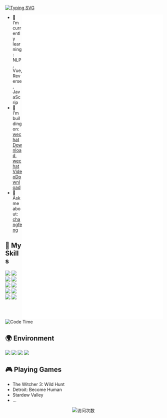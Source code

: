 [![Typing SVG](https://readme-typing-svg.herokuapp.com?size=25&duration=2500&color=8C43EA&vCenter=true&width=200&height=40&lines=Hi+there+%F0%9F%91%8B%F0%9F%8F%BB;I'm+changfeng)](https://git.io/typing-svg)

[//]: # (<a href="#">)

[//]: # ()
[//]: # (  <img align="right" src="https://github-readme-stats.vercel.app/api?username=qiye45&count_private=true&show_icons=true&hide=contribs&bg_color=15,f2f7fd,E0EAFC" />)

[//]: # ()
[//]: # (</a>)

<a>
  <img align="right" width="450px" src="./github-metrics.svg"  alt="资料"/>
</a>

- 🌱 I’m currently learning: NLP, Vue, Reverse, JavaScrip
- 👯 I’m building
  on: [wechatDownload](https://github.com/qiye45/wechatDownload), [wechatVideoDownload](https://github.com/qiye45/wechatVideoDownload)
- 💬 Ask me about: [changfeng](https://t.me/changfengbox)

## 🌟 **My Skills**  

![](https://img.shields.io/badge/-Python-3e74a2?style=flat-square&logo=Python&logoColor=fff)
![](https://img.shields.io/badge/-JavaScript-3178C6?style=flat-square&logo=JavaScript&logoColor=fff)
![](https://img.shields.io/badge/-Vue-4fc08d?style=flat-square&logo=Vue.js&logoColor=fff)
![](https://img.shields.io/badge/-React-2d98ce?style=flat-square&logo=React&logoColor=fff)
![](https://img.shields.io/badge/-FastAPI-009688?style=flat-square&logo=FastAPI&logoColor=fff)
![](https://img.shields.io/badge/-Linux-fcc624?style=flat-square&logo=Linux&logoColor=fff)
![](https://img.shields.io/badge/-Docker-2496ED?style=flat-square&logo=Docker&logoColor=fff)
![](https://img.shields.io/badge/-GitHub%20Actions-2088FF?style=flat-square&logo=GitHubActions&logoColor=fff)
![](https://img.shields.io/badge/-Redis-DC382D?style=flat-square&logo=Redis&logoColor=fff)
![](https://img.shields.io/badge/-MongoDB-47A248?style=flat-square&logo=MongoDB&logoColor=fff)

<!--START_SECTION:waka-->
![Code Time](http://img.shields.io/badge/Code%20Time-5%2C836%20hrs%2027%20mins-blue)

## 🌍 **Environment**

![](https://img.shields.io/badge/Windows11-0078d6?style=flat-square&logo=windows&logoColor=fff)
![](https://img.shields.io/badge/Ubuntu-E95420?style=flat-square&logo=ubuntu&logoColor=white)
![](https://img.shields.io/badge/PyCharm-4fc08d?style=flat-square&logo=pycharm&logoColor=fff)
![](https://img.shields.io/badge/Clion-05ABD0?style=flat-square&logo=clion&logoColor=fff)

## 🎮 Playing **Games**

- The Witcher 3: Wild Hunt
- Detroit: Become Human
- Stardew Valley
- ...

<p align="center">

  <img  src="https://count.getloli.com/get/@changfeng?theme=rule34" alt="访问次数">

  <img  src="https://github-readme-stats.vercel.app/api/top-langs/?username=qiye45&layout=compact" alt="">
</p>


